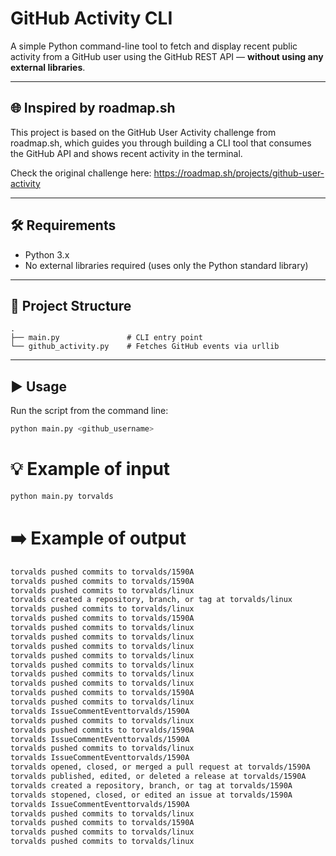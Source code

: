 # GitHub Activity CLI

A simple Python command-line tool to fetch and display recent public activity from a GitHub user using the GitHub REST API — **without using any external libraries**.

---

## 🌐 Inspired by roadmap.sh
This project is based on the GitHub User Activity challenge from roadmap.sh, which guides you through building a CLI tool that consumes the GitHub API and shows recent activity in the terminal.

Check the original challenge here: https://roadmap.sh/projects/github-user-activity

---

## 🛠️ Requirements

- Python 3.x
- No external libraries required (uses only the Python standard library)

---

## 📁 Project Structure

```
.
├── main.py               # CLI entry point
└── github_activity.py    # Fetches GitHub events via urllib
```

---

## ▶️ Usage

Run the script from the command line:

```bash
python main.py <github_username>
```

# 💡 Example of input
```bash
python main.py torvalds
```
# ➡️ Example of output

```bash
torvalds pushed commits to torvalds/1590A
torvalds pushed commits to torvalds/1590A
torvalds pushed commits to torvalds/linux
torvalds created a repository, branch, or tag at torvalds/linux
torvalds pushed commits to torvalds/linux
torvalds pushed commits to torvalds/1590A
torvalds pushed commits to torvalds/linux
torvalds pushed commits to torvalds/linux
torvalds pushed commits to torvalds/linux
torvalds pushed commits to torvalds/linux
torvalds pushed commits to torvalds/linux
torvalds pushed commits to torvalds/linux
torvalds pushed commits to torvalds/linux
torvalds pushed commits to torvalds/1590A
torvalds pushed commits to torvalds/linux
torvalds IssueCommentEventtorvalds/1590A
torvalds pushed commits to torvalds/linux
torvalds pushed commits to torvalds/1590A
torvalds IssueCommentEventtorvalds/1590A
torvalds pushed commits to torvalds/linux
torvalds IssueCommentEventtorvalds/1590A
torvalds opened, closed, or merged a pull request at torvalds/1590A
torvalds published, edited, or deleted a release at torvalds/1590A
torvalds created a repository, branch, or tag at torvalds/1590A
torvalds stopened, closed, or edited an issue at torvalds/1590A
torvalds IssueCommentEventtorvalds/1590A
torvalds pushed commits to torvalds/linux
torvalds pushed commits to torvalds/1590A
torvalds pushed commits to torvalds/linux
torvalds pushed commits to torvalds/linux
```

